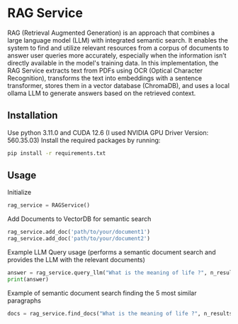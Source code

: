 # RAG Service

RAG (Retrieval Augmented Generation) is an approach that combines a large language model (LLM) with integrated semantic search. It enables the system to find and utilize relevant resources from a corpus of documents to answer user queries more accurately, especially when the information isn’t directly available in the model's training data. In this implementation, the RAG Service extracts text from PDFs using OCR (Optical Character Recognition), transforms the text into embeddings with a sentence transformer, stores them in a vector database (ChromaDB), and uses a local ollama LLM to generate answers based on the retrieved context.

## Installation

Use python 3.11.0 and CUDA 12.6 (I used NVIDIA GPU Driver Version: 560.35.03)
Install the required packages by running:

```bash
pip install -r requirements.txt
```

## Usage

Initialize
```python
rag_service = RAGService()
```

Add Documents to VectorDB for semantic search
```python
rag_service.add_doc('path/to/your/document1')
rag_service.add_doc('path/to/your/document2')
```

Example LLM Query usage (performs a semantic document search and provides the LLM with the relevant documents)
```python
answer = rag_service.query_llm("What is the meaning of life ?", n_results=5)
print(answer)
```

Example of semantic document search finding the 5 most similar paragraphs
```python
docs = rag_service.find_docs("What is the meaning of life ?", n_results=5)
```